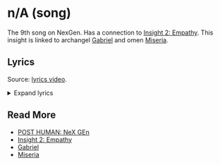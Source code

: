 # n/A (song)

The 9th song on NexGen. Has a connection to [Insight 2: Empathy](../lore/insight2-empathy). 
This insight is linked to archangel [Gabriel](../characters/gabriel) and omen 
[Miseria](../characters/miseria).

## Lyrics

Source: [lyrics video](https://www.youtube.com/watch?v=CGHlZglJKuE).

<details class="lyrics">
<summary>Expand lyrics</summary>

```
hi 
my name’s oli 
and i’m an addict
i’m here cos i’m not quite all there
cos what used to be my idea of a laugh is
now just me checking my pulse 
in my underwear

thinking i should drop dead
eat shit
go to hell
i could jump
head first out the window
dark thoughts
keep on filling up in my mind, oh oh 
kinda wanna get fucked
make love to a chainsaw
wrap my
droptop round a lamp post
not sure
i’ll be coming back down this time

hello oli you fucking knobhead
(yeah) 
did you think you had us fooled?
and baby i know that i 
told you i was out of the woods
but i still left a key under the mat for the wolves

so maybe i should drop dead
eat shit
go to hell
i could jump
head first out the window
dark thoughts
keep on filling up in my mind
kinda wanna get fucked
make love to a chainsaw
wrap my
droptop round a lamp post
not sure
i’ll be coming back down this time

fuck it
got out on good behaviour
i’m sorry kid but i can’t be your
saviour
i don’t know what you expected 

so maybe i should drop dead
eat shit
go to hell
i could jump
head first out the window
dark thoughts
keep on filling up in my mind
kinda wanna get fucked
make love to a chainsaw
wrap my
droptop round a lamp post
not sure
i’ll be coming back down this time
 
cos i’m fucking losing it
get a grip
ignored all the signs
the voices in my head
keep telling me i’m fine
 
out of luck
what the fuck?
what am i gonna do?
where did it go wrong?
```
</details>

## Read More

- [POST HUMAN: NeX GEn](ph-nex-gen)
- [Insight 2: Empathy](../lore/insight2-empathy)
- [Gabriel](../characters/gabriel)
- [Miseria](../characters/miseria)

